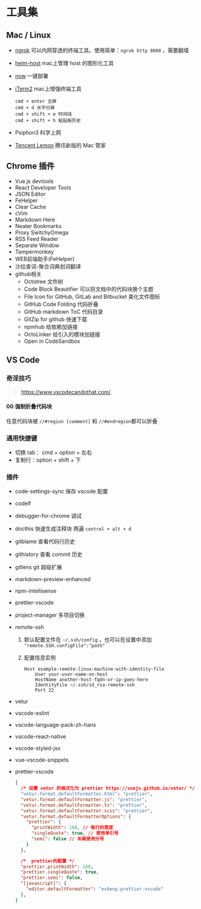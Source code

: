 #  工具集

## Mac / Linux

- [ngrok](https://ngrok.com/) 可以内网穿透的终端工具。使用简单：`ngrok http 8080` ，需要翻墙

- [helm-host]([https://itunes.apple.com/cn/app/helm-hosts-%E6%96%87%E4%BB%B6%E7%AE%A1%E7%90%86/id1099472017?mt=12](https://itunes.apple.com/cn/app/helm-hosts-文件管理/id1099472017?mt=12)) mac上管理 host 的图形化工具

- [now](https://zeit.co/dashboard) 一键部署

- [iTerm2](https://www.iterm2.com/) mac上增强终端工具

  ```shell
  cmd + enter 全屏
  cmd + d 水平分屏
  cmd + shift + e 时间线
  cmd + shift + h 粘贴板历史
  ```

- Psiphon3 科学上网

- [Tencent Lemon](https://mac.gj.qq.com/) 腾讯新版的 Mac 管家

## Chrome 插件

- Vue.js devtools
- React Developer Tools
- JSON Editor
- FeHelper
- Clear Cache
- cVim
- Markdown Here
- Neater Bookmarks
- Proxy SwitchyOmega
- RSS Feed Reader
- Separate Window
- Tampermonkey
- WEB前端助手(FeHelper)
- 沙拉查词-聚合词典划词翻译
- github相关
  - Octotree 文件树
  - Code Block Beautifier 可以将文档中的代码块换个主题
  - File Icon for GitHub, GitLab and Bitbucket 美化文件图标
  - GitHub Code Folding 代码折叠
  - GitHub markdown ToC 代码目录
  - GitZip for github 快速下载
  - npmhub 给依赖加链接
  - OctoLinker 给引入的模块加链接
  - Open in CodeSandbox

## VS Code

### 奇淫技巧

> https://www.vscodecandothat.com/

#### 00.强制折叠代码块

任意代码块被 `//#region [comment]` 和 `//#endregion`都可以折叠

### 通用快捷键

- 切换 tab： cmd + option + 左右
- 复制行：option + shift + 下

### 插件

- code-settings-sync 保存 vscode 配置

- codelf 

- debugger-for-chrome 调试

- docthis 快速生成注释块 两遍 `control + alt + d`

- gitblame 查看代码行历史

- githistory 查看 commit 历史

- gitlens git 超级扩展

- markdown-preview-enhanced

- npm-intellisense

- prettier-vscode

- project-manager 多项目切换

- remote-ssh

  1. 默认配置文件在 `~/.ssh/config` ，也可以在设置中添加 `"remote.SSH.configFile":"path"`

  2. 配置信息实例

     ```
     Host example-remote-linux-machine-with-identity-file
         User your-user-name-on-host
         HostName another-host-fqdn-or-ip-goes-here
         IdentityFile ~/.ssh/id_rsa-remote-ssh
         Port 22
     ```

- vetur

- vscode-eslint

- vscode-language-pack-zh-hans

- vscode-react-native

- vscode-styled-jsx

- vue-vscode-snippets

- prettier-vscode

  ```json
  {
  	/* 设置 vetur 的格式化为 prettier https://vuejs.github.io/vetur/ */
    "vetur.format.defaultFormatter.html": "prettier",
    "vetur.format.defaultFormatter.js": "prettier",
    "vetur.format.defaultFormatter.ts": "prettier",
    "vetur.format.defaultFormatter.scss": "prettier",
    "vetur.format.defaultFormatterOptions": {
      "prettier": {
        "printWidth": 160, // 每行的宽度
        "singleQuote": true, // 使用单引号
        "semi": false // 末尾使用分号
      }
    },
  
    /*  prettier的配置 */
    "prettier.printWidth": 160,
    "prettier.singleQuote": true,
    "prettier.semi": false,
    "[javascript]": {
      "editor.defaultFormatter": "esbenp.prettier-vscode"
    },
  }
  ```

  